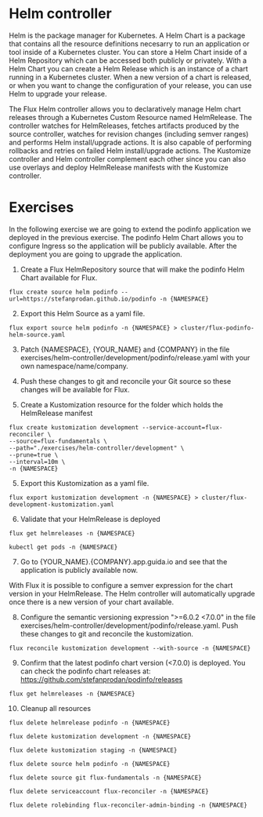 # Helm controller
Helm is the package manager for Kubernetes. A Helm Chart is a package that contains all the resource definitions necesarry to run an application or tool inside of a Kubernetes cluster. You can store a Helm Chart inside of a Helm Repository which can be accessed both publicly or privately. With a Helm Chart you can create a Helm Release which is an instance of a chart running in a Kubernetes cluster. When a new version of a chart is released, or when you want to change the configuration of your release, you can use Helm to upgrade your release.

The Flux Helm controller allows you to declaratively manage Helm chart releases through a Kubernetes Custom Resource named HelmRelease. The controller watches for HelmReleases, fetches artifacts produced by the source controller, watches for revision changes (including semver ranges) and performs Helm install/upgrade actions. It is also capable of performing rollbacks and retries on failed Helm install/upgrade actions. The Kustomize controller and Helm controller complement each other since you can also use overlays and deploy HelmRelease manifests with the Kustomize controller.

# Exercises
In the following exercise we are going to extend the podinfo application we deployed in the previous exercise. The podinfo Helm Chart allows you to configure Ingress so the application will be publicly available. After the deployment you are going to upgrade the application.

1. Create a Flux HelmRepository source that will make the podinfo Helm Chart available for Flux.
```
flux create source helm podinfo --url=https://stefanprodan.github.io/podinfo -n {NAMESPACE}
```
2. Export this Helm Source as a yaml file.
```
flux export source helm podinfo -n {NAMESPACE} > cluster/flux-podinfo-helm-source.yaml
```
3. Patch {NAMESPACE}, {YOUR_NAME} and {COMPANY} in the file exercises/helm-controller/development/podinfo/release.yaml with your own namespace/name/company.

4. Push these changes to git and reconcile your Git source so these changes will be available for Flux.

5. Create a Kustomization resource for the folder which holds the HelmRelease manifest
```
flux create kustomization development --service-account=flux-reconciler \
--source=flux-fundamentals \
--path="./exercises/helm-controller/development" \
--prune=true \
--interval=10m \
-n {NAMESPACE}
```
5. Export this Kustomization as a yaml file.
```
flux export kustomization development -n {NAMESPACE} > cluster/flux-development-kustomization.yaml
```
6. Validate that your HelmRelease is deployed
```
flux get helmreleases -n {NAMESPACE}
```
```
kubectl get pods -n {NAMESPACE}
```
7. Go to {YOUR_NAME}.{COMPANY}.app.guida.io and see that the application is publicly available now.

With Flux it is possible to configure a semver expression for the chart version in your HelmRelease. The Helm controller will automatically upgrade once there is a new version of your chart available.

8. Configure the semantic versioning expression ">=6.0.2 <7.0.0" in the file exercises/helm-controller/development/podinfo/release.yaml. Push these changes to git and reconcile the kustomization.
```
flux reconcile kustomization development --with-source -n {NAMESPACE}
```

9. Confirm that the latest podinfo chart version (<7.0.0) is deployed. You can check the podinfo chart releases at: https://github.com/stefanprodan/podinfo/releases
```
flux get helmreleases -n {NAMESPACE}
```
10. Cleanup all resources
```
flux delete helmrelease podinfo -n {NAMESPACE}
```
```
flux delete kustomization development -n {NAMESPACE}
```
```
flux delete kustomization staging -n {NAMESPACE}
```
```
flux delete source helm podinfo -n {NAMESPACE}
```
```
flux delete source git flux-fundamentals -n {NAMESPACE}
```
```
flux delete serviceaccount flux-reconciler -n {NAMESPACE}
```
```
flux delete rolebinding flux-reconciler-admin-binding -n {NAMESPACE}
```